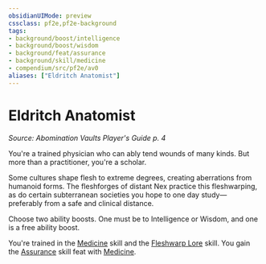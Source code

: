 ```yaml
---
obsidianUIMode: preview
cssclass: pf2e,pf2e-background
tags:
- background/boost/intelligence
- background/boost/wisdom
- background/feat/assurance
- background/skill/medicine
- compendium/src/pf2e/av0
aliases: ["Eldritch Anatomist"]
---
```

# Eldritch Anatomist
*Source: Abomination Vaults Player's Guide p. 4*  

You're a trained physician who can ably tend wounds of many kinds. But more than a practitioner, you're a scholar.

Some cultures shape flesh to extreme degrees, creating aberrations from humanoid forms. The fleshforges of distant Nex practice this fleshwarping, as do certain subterranean societies you hope to one day study— preferably from a safe and clinical distance.

Choose two ability boosts. One must be to Intelligence or Wisdom, and one is a free ability boost.

You're trained in the [Medicine](/compendium/skills.md#Medicine) skill and the [Fleshwarp Lore](/compendium/skills.md#Lore) skill. You gain the [Assurance](/compendium/feats/assurance.md) skill feat with [Medicine](/compendium/skills.md#Medicine).